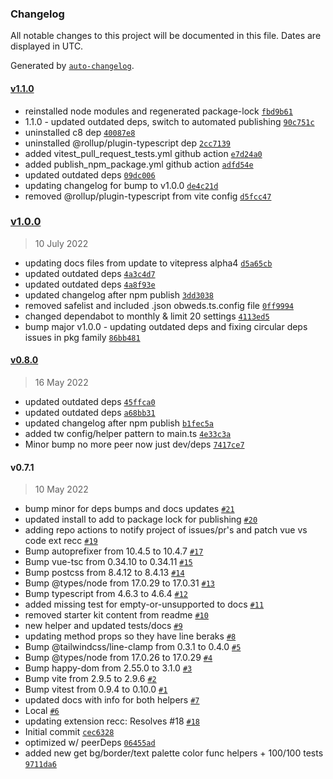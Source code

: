 ### Changelog

All notable changes to this project will be documented in this file. Dates are displayed in UTC.

Generated by [`auto-changelog`](https://github.com/CookPete/auto-changelog).

#### [v1.1.0](https://github.com/obewds/vue-component-helpers/compare/v1.0.0...v1.1.0)

- reinstalled node modules and regenerated package-lock [`fbd9b61`](https://github.com/obewds/vue-component-helpers/commit/fbd9b612d534ffc7659428215470bdaca49191d9)
- 1.1.0 - updated outdated deps, switch to automated publishing [`90c751c`](https://github.com/obewds/vue-component-helpers/commit/90c751c59d0e1de186b606cc5a01715bcc47bb88)
- uninstalled c8 dep [`40087e8`](https://github.com/obewds/vue-component-helpers/commit/40087e8d69a214210ca8ffe78c2fd345552c32cc)
- uninstalled @rollup/plugin-typescript dep [`2cc7139`](https://github.com/obewds/vue-component-helpers/commit/2cc71397996b38e0a9a84110ee8ce172df1e3157)
- added vitest_pull_request_tests.yml github action [`e7d24a0`](https://github.com/obewds/vue-component-helpers/commit/e7d24a0d1305d6fc420e6ebb8b355f614ba9d2b0)
- added publish_npm_package.yml github action [`adfd54e`](https://github.com/obewds/vue-component-helpers/commit/adfd54e236ac9ae96595f9b02d1c437dde2a4757)
- updated outdated deps [`09dc006`](https://github.com/obewds/vue-component-helpers/commit/09dc006c7c516bc2c77905ab1f7412e3672ead52)
- updating changelog for bump to v1.0.0 [`de4c21d`](https://github.com/obewds/vue-component-helpers/commit/de4c21d1d07fcb1c13c5b3469ab80a32b5b37ce5)
- removed @rollup/plugin-typescript from vite config [`d5fcc47`](https://github.com/obewds/vue-component-helpers/commit/d5fcc470e359eaf20fff11b411c66f11421a49ee)

### [v1.0.0](https://github.com/obewds/vue-component-helpers/compare/v0.8.0...v1.0.0)

> 10 July 2022

- updating docs files from update to vitepress alpha4 [`d5a65cb`](https://github.com/obewds/vue-component-helpers/commit/d5a65cbb5d3eae5f2e58bcb97d653ea561fa98b5)
- updated outdated deps [`4a3c4d7`](https://github.com/obewds/vue-component-helpers/commit/4a3c4d7ee49f114676ce2daf2dd4b497d50d062d)
- updated outdated deps [`4a8f93e`](https://github.com/obewds/vue-component-helpers/commit/4a8f93efeba6f7587e21cb2cfbc3ff5af7461994)
- updated changelog after npm publish [`3dd3038`](https://github.com/obewds/vue-component-helpers/commit/3dd3038939edc9b01a03c4051d25353bbeabe7ec)
- removed safelist and included .json obweds.ts.config file [`0ff9994`](https://github.com/obewds/vue-component-helpers/commit/0ff9994fbbca7b94fe31cb570fd05f99c0bcec39)
- changed dependabot to monthly & limit 20 settings [`4113ed5`](https://github.com/obewds/vue-component-helpers/commit/4113ed5b5aedba9e1ae97462f24991256bf5cb9c)
- bump major v1.0.0 - updating outdated deps and fixing circular deps issues in pkg family [`86bb481`](https://github.com/obewds/vue-component-helpers/commit/86bb481d23493ff2d21b26656546d60a6fc28a7a)

#### [v0.8.0](https://github.com/obewds/vue-component-helpers/compare/v0.7.1...v0.8.0)

> 16 May 2022

- updated outdated deps [`45ffca0`](https://github.com/obewds/vue-component-helpers/commit/45ffca0916991c0bc0188f1e0c481b9bb358a627)
- updated outdated deps [`a68bb31`](https://github.com/obewds/vue-component-helpers/commit/a68bb319f9a790c2e21f789d0fcfe1f9cc678375)
- updated changelog after npm publish [`b1fec5a`](https://github.com/obewds/vue-component-helpers/commit/b1fec5aac075e27a97e61dba7195675181d41c99)
- added tw config/helper pattern to main.ts [`4e33c3a`](https://github.com/obewds/vue-component-helpers/commit/4e33c3a873084bebba33b271b02e96229c20af13)
- Minor bump no more peer now just dev/deps [`7417ce7`](https://github.com/obewds/vue-component-helpers/commit/7417ce72c41393f7a59fcb84953b18a83f8ec06a)

#### v0.7.1

> 10 May 2022

- bump minor for deps bumps and docs updates [`#21`](https://github.com/obewds/vue-component-helpers/pull/21)
- updated install to add to package lock for publishing [`#20`](https://github.com/obewds/vue-component-helpers/pull/20)
- adding repo actions to notify project of issues/pr's and patch vue vs code ext recc [`#19`](https://github.com/obewds/vue-component-helpers/pull/19)
- Bump autoprefixer from 10.4.5 to 10.4.7 [`#17`](https://github.com/obewds/vue-component-helpers/pull/17)
- Bump vue-tsc from 0.34.10 to 0.34.11 [`#15`](https://github.com/obewds/vue-component-helpers/pull/15)
- Bump postcss from 8.4.12 to 8.4.13 [`#14`](https://github.com/obewds/vue-component-helpers/pull/14)
- Bump @types/node from 17.0.29 to 17.0.31 [`#13`](https://github.com/obewds/vue-component-helpers/pull/13)
- Bump typescript from 4.6.3 to 4.6.4 [`#12`](https://github.com/obewds/vue-component-helpers/pull/12)
- added missing test for empty-or-unsupported to docs [`#11`](https://github.com/obewds/vue-component-helpers/pull/11)
- removed starter kit content from readme [`#10`](https://github.com/obewds/vue-component-helpers/pull/10)
- new helper and updated tests/docs [`#9`](https://github.com/obewds/vue-component-helpers/pull/9)
- updating method props so they have line beraks [`#8`](https://github.com/obewds/vue-component-helpers/pull/8)
- Bump @tailwindcss/line-clamp from 0.3.1 to 0.4.0 [`#5`](https://github.com/obewds/vue-component-helpers/pull/5)
- Bump @types/node from 17.0.26 to 17.0.29 [`#4`](https://github.com/obewds/vue-component-helpers/pull/4)
- Bump happy-dom from 2.55.0 to 3.1.0 [`#3`](https://github.com/obewds/vue-component-helpers/pull/3)
- Bump vite from 2.9.5 to 2.9.6 [`#2`](https://github.com/obewds/vue-component-helpers/pull/2)
- Bump vitest from 0.9.4 to 0.10.0 [`#1`](https://github.com/obewds/vue-component-helpers/pull/1)
- updated docs with info for both helpers [`#7`](https://github.com/obewds/vue-component-helpers/pull/7)
- Local [`#6`](https://github.com/obewds/vue-component-helpers/pull/6)
- updating extension recc: Resolves #18 [`#18`](https://github.com/obewds/vue-component-helpers/issues/18)
- Initial commit [`cec6328`](https://github.com/obewds/vue-component-helpers/commit/cec63287ad96da1cdc77bf9eafab7e66954f536c)
- optimized w/ peerDeps [`06455ad`](https://github.com/obewds/vue-component-helpers/commit/06455ad168ed8d1ae2423dc69439e6aa93d0c1b3)
- added new get bg/border/text palette color func helpers + 100/100 tests [`9711da6`](https://github.com/obewds/vue-component-helpers/commit/9711da67aae225e9aeec4674b9c283f465799f9a)
